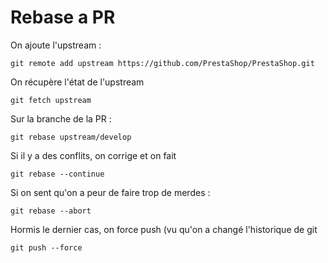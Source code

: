 # Rebase a PR

On ajoute l'upstream : 

`git remote add upstream https://github.com/PrestaShop/PrestaShop.git`

On récupère l'état de l'upstream

`git fetch upstream`

Sur la branche de la PR :

`git rebase upstream/develop`

Si il y a des conflits, on corrige et on fait

`git rebase --continue`

Si on sent qu'on a peur de faire trop de merdes :

`git rebase --abort`

Hormis le dernier cas, on force push (vu qu'on a changé l'historique de git

`git push --force`
